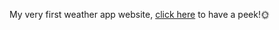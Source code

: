 My very first weather app website, [click here](https://juditechs.github.io/Weather-app/) to have a peek!🌞
